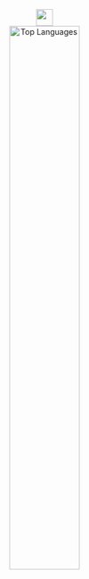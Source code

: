 <div align="center">
<img src="https://komarev.com/ghpvc/?username=yourusername&color=brightgreen" height="30px"/> <br>
<img src="https://github-readme-stats.vercel.app/api/top-langs/?username=Gitnikkx&layout=compact&theme=radical" alt="Top Languages" width="50%"/>
</div>






  

 



<!---
Gitnikkx/Gitnikkx is a ✨ special ✨ repository because its `README.md` (this file) appears on your GitHub profile.
You can click the Preview link to take a look at your changes.
![Next.js](https://img.shields.io/badge/-Next.js-000000?style=flat-square&logo=next.js&logoColor=white)
![React](https://img.shields.io/badge/-React-61DAFB?style=flat-square&logo=react&logoColor=white)
--->
